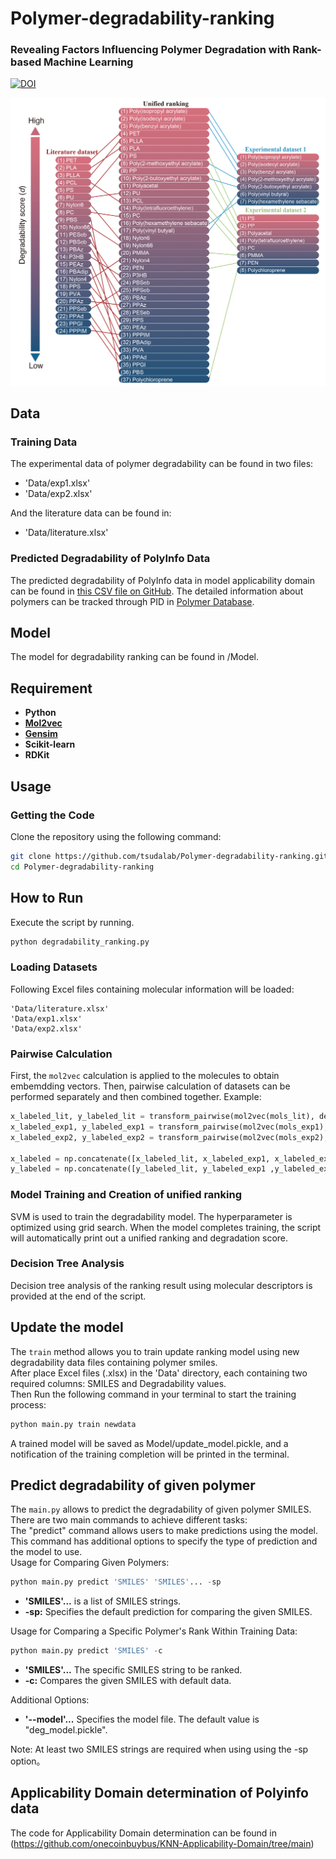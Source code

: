 # Polymer-degradability-ranking
### Revealing Factors Influencing Polymer Degradation with Rank-based Machine Learning
[![DOI](https://zenodo.org/badge/DOI/10.5281/zenodo.8268022.svg)](https://doi.org/10.5281/zenodo.8268022)         

![](https://github.com/tsudalab/Polymer-degradability-ranking/blob/main/ranking_result.png)   
## Data

### Training Data
The experimental data of polymer degradability can be found in two files:
- 'Data/exp1.xlsx'
- 'Data/exp2.xlsx'

And the literature data can be found in:
- 'Data/literature.xlsx'


### Predicted Degradability of PolyInfo Data
The predicted degradability of PolyInfo data in model applicability domain can be found in [this CSV file on GitHub](https://github.com/tsudalab/Polymer-degradability-ranking/blob/main/degradabilty_result_of_polyinfo.csv). The detailed information about polymers can be tracked through PID in [Polymer Database](https://polymer.nims.go.jp/).


## Model  
The model for degradability ranking can be found in /Model. 

## Requirement
- **Python**
- **[Mol2vec](https://github.com/samoturk/mol2vec)**
- **[Gensim](https://radimrehurek.com/gensim/)**
- **Scikit-learn**
- **RDKit**


## Usage

### Getting the Code

Clone the repository using the following command:

```bash
git clone https://github.com/tsudalab/Polymer-degradability-ranking.git
cd Polymer-degradability-ranking
```
## How to Run  
Execute the script by running. 
```bash
python degradability_ranking.py
```

### Loading Datasets  
Following Excel files containing molecular information will be loaded:

    'Data/literature.xlsx'
    'Data/exp1.xlsx'
    'Data/exp2.xlsx'

### Pairwise Calculation  
First, the `mol2vec` calculation is applied to the molecules to obtain embemdding vectors. Then, pairwise calculation of datasets can be performed separately and then combined together. Example:

```python
x_labeled_lit, y_labeled_lit = transform_pairwise(mol2vec(mols_lit), deg_lit)
x_labeled_exp1, y_labeled_exp1 = transform_pairwise(mol2vec(mols_exp1), deg_exp1)
x_labeled_exp2, y_labeled_exp2 = transform_pairwise(mol2vec(mols_exp2), deg_exp2)

x_labeled = np.concatenate([x_labeled_lit, x_labeled_exp1, x_labeled_exp2])
y_labeled = np.concatenate([y_labeled_lit, y_labeled_exp1 ,y_labeled_exp2])
```
### Model Training and Creation of unified ranking  
SVM is used to train the degradability model. The hyperparameter is optimized using grid search. When the model completes training, the script will automatically print out a unified ranking and degradation score.

### Decision Tree Analysis  
Decision tree analysis of the ranking result using molecular descriptors is provided at the end of the script.

## Update the model  
The `train` method allows you to train update ranking model using new degradability data files containing polymer smiles.  
After place Excel files (.xlsx) in the 'Data' directory, each containing two required columns: SMILES and Degradability values.  
Then Run the following command in your terminal to start the training process:  

```bash
python main.py train newdata
```
A trained model will be saved as Model/update_model.pickle, and a notification of the training completion will be printed in the terminal.  

## Predict degradability of given polymer
The `main.py` allows to predict the degradability of given polymer SMILES. There are two main commands to achieve different tasks:  
The "predict" command allows users to make predictions using the model. This command has additional options to specify the type of prediction and the model to use.  
Usage for Comparing Given Polymers:  

```python
python main.py predict 'SMILES' 'SMILES'... -sp
```
- **'SMILES'...** is a list of SMILES strings.
- **-sp:** Specifies the default prediction for comparing the given SMILES.

Usage for Comparing a Specific Polymer's Rank Within Training Data:  
```python
python main.py predict 'SMILES' -c
```
- **'SMILES'...** The specific SMILES string to be ranked.
- **-c:** Compares the given SMILES with default data.

Additional Options:
- **'--model'...** Specifies the model file. The default value is "deg_model.pickle".  

Note: At least two SMILES strings are required when using using the -sp option。  

## Applicability Domain determination of Polyinfo data  
The code for Applicability Domain determination can be found in (https://github.com/onecoinbuybus/KNN-Applicability-Domain/tree/main) 

